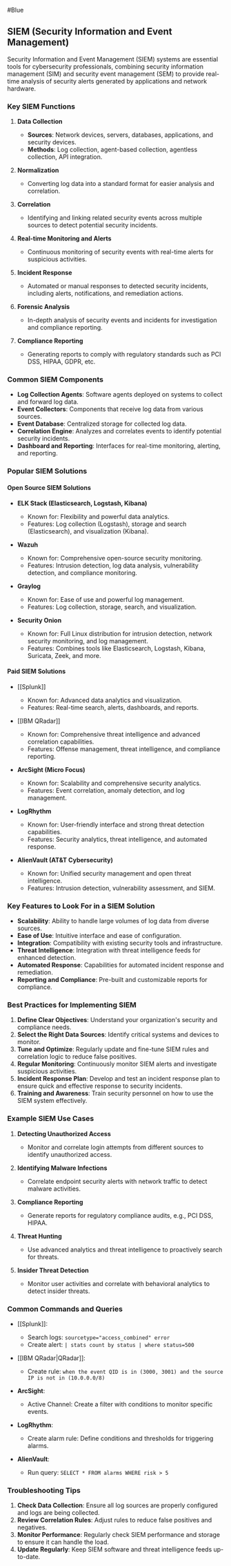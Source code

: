 #Blue 
## SIEM (Security Information and Event Management)

Security Information and Event Management (SIEM) systems are essential tools for cybersecurity professionals, combining security information management (SIM) and security event management (SEM) to provide real-time analysis of security alerts generated by applications and network hardware.

### Key SIEM Functions

1. **Data Collection**
   - **Sources**: Network devices, servers, databases, applications, and security devices.
   - **Methods**: Log collection, agent-based collection, agentless collection, API integration.

2. **Normalization**
   - Converting log data into a standard format for easier analysis and correlation.

3. **Correlation**
   - Identifying and linking related security events across multiple sources to detect potential security incidents.

4. **Real-time Monitoring and Alerts**
   - Continuous monitoring of security events with real-time alerts for suspicious activities.

5. **Incident Response**
   - Automated or manual responses to detected security incidents, including alerts, notifications, and remediation actions.

6. **Forensic Analysis**
   - In-depth analysis of security events and incidents for investigation and compliance reporting.

7. **Compliance Reporting**
   - Generating reports to comply with regulatory standards such as PCI DSS, HIPAA, GDPR, etc.

### Common SIEM Components

- **Log Collection Agents**: Software agents deployed on systems to collect and forward log data.
- **Event Collectors**: Components that receive log data from various sources.
- **Event Database**: Centralized storage for collected log data.
- **Correlation Engine**: Analyzes and correlates events to identify potential security incidents.
- **Dashboard and Reporting**: Interfaces for real-time monitoring, alerting, and reporting.

### Popular SIEM Solutions

#### Open Source SIEM Solutions

- **ELK Stack (Elasticsearch, Logstash, Kibana)**
  - Known for: Flexibility and powerful data analytics.
  - Features: Log collection (Logstash), storage and search (Elasticsearch), and visualization (Kibana).

- **Wazuh**
  - Known for: Comprehensive open-source security monitoring.
  - Features: Intrusion detection, log data analysis, vulnerability detection, and compliance monitoring.

- **Graylog**
  - Known for: Ease of use and powerful log management.
  - Features: Log collection, storage, search, and visualization.

- **Security Onion**
  - Known for: Full Linux distribution for intrusion detection, network security monitoring, and log management.
  - Features: Combines tools like Elasticsearch, Logstash, Kibana, Suricata, Zeek, and more.

#### Paid SIEM Solutions

- [[Splunk]]
  - Known for: Advanced data analytics and visualization.
  - Features: Real-time search, alerts, dashboards, and reports.

- [[IBM QRadar]]
  - Known for: Comprehensive threat intelligence and advanced correlation capabilities.
  - Features: Offense management, threat intelligence, and compliance reporting.

- **ArcSight (Micro Focus)**
  - Known for: Scalability and comprehensive security analytics.
  - Features: Event correlation, anomaly detection, and log management.

- **LogRhythm**
  - Known for: User-friendly interface and strong threat detection capabilities.
  - Features: Security analytics, threat intelligence, and automated response.

- **AlienVault (AT&T Cybersecurity)**
  - Known for: Unified security management and open threat intelligence.
  - Features: Intrusion detection, vulnerability assessment, and SIEM.

### Key Features to Look For in a SIEM Solution

- **Scalability**: Ability to handle large volumes of log data from diverse sources.
- **Ease of Use**: Intuitive interface and ease of configuration.
- **Integration**: Compatibility with existing security tools and infrastructure.
- **Threat Intelligence**: Integration with threat intelligence feeds for enhanced detection.
- **Automated Response**: Capabilities for automated incident response and remediation.
- **Reporting and Compliance**: Pre-built and customizable reports for compliance.

### Best Practices for Implementing SIEM

1. **Define Clear Objectives**: Understand your organization's security and compliance needs.
2. **Select the Right Data Sources**: Identify critical systems and devices to monitor.
3. **Tune and Optimize**: Regularly update and fine-tune SIEM rules and correlation logic to reduce false positives.
4. **Regular Monitoring**: Continuously monitor SIEM alerts and investigate suspicious activities.
5. **Incident Response Plan**: Develop and test an incident response plan to ensure quick and effective response to security incidents.
6. **Training and Awareness**: Train security personnel on how to use the SIEM system effectively.

### Example SIEM Use Cases

1. **Detecting Unauthorized Access**
   - Monitor and correlate login attempts from different sources to identify unauthorized access.

2. **Identifying Malware Infections**
   - Correlate endpoint security alerts with network traffic to detect malware activities.

3. **Compliance Reporting**
   - Generate reports for regulatory compliance audits, e.g., PCI DSS, HIPAA.

4. **Threat Hunting**
   - Use advanced analytics and threat intelligence to proactively search for threats.

5. **Insider Threat Detection**
   - Monitor user activities and correlate with behavioral analytics to detect insider threats.

### Common Commands and Queries

- [[Splunk]]:
  - Search logs: `sourcetype="access_combined" error`
  - Create alert: `| stats count by status | where status=500`
  
- [[IBM QRadar|QRadar]]:
  - Create rule: `when the event QID is in (3000, 3001) and the source IP is not in (10.0.0.0/8)`
  
- **ArcSight**:
  - Active Channel: Create a filter with conditions to monitor specific events.
  
- **LogRhythm**:
  - Create alarm rule: Define conditions and thresholds for triggering alarms.
  
- **AlienVault**:
  - Run query: `SELECT * FROM alarms WHERE risk > 5`

### Troubleshooting Tips

1. **Check Data Collection**: Ensure all log sources are properly configured and logs are being collected.
2. **Review Correlation Rules**: Adjust rules to reduce false positives and negatives.
3. **Monitor Performance**: Regularly check SIEM performance and storage to ensure it can handle the load.
4. **Update Regularly**: Keep SIEM software and threat intelligence feeds up-to-date.